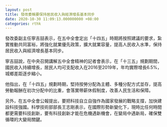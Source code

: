 ```yaml
---
layout: post
title: 發改委稱要保持居民收入與經濟增長基本同步
date: 2020-10-30 11:09:13.000000000 +08:00
categories: rthk
---
```


發改委副主任寧吉喆表示，在五中全會定出「十四五」時期將按照建議的要求，紮實推動共同富裕，將強化就業優先政策，擴大就業容量，提高人民收入水準，保持居民收入與經濟增長基本同步。

寧吉喆說，在中央召開講解五中全會精神的記者會表示，在「十三五」規劃期間，國民收入持續增長，居民人均可支配收入在2016至2019年，年均實際增長6.5%，城鄉差距逐步縮小。

他指出，在「十四五」規劃時期，堅持按勞分配為主體、多種分配方式並存，提高勞動報酬在初次分配中的比重，會落實帶薪休假制度，改善人民生活和保障。

另外，在五中全會公報提出，要把科技自立自強作為國家發展的戰略支撐，加快建設科技強國。科學技術部部長王志剛表示，在國際形勢新變化下，現時比任何時間都更需要科技創新，要有科技創新才能在危機遇新機會，在變局中遇新局，確保雙循環的大變局關鍵。
